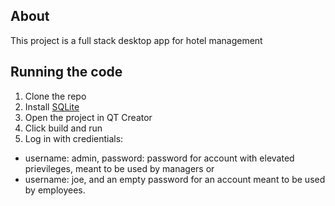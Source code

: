 ## About

This project is a full stack desktop app for hotel management

## Running the code

1. Clone the repo
2. Install [SQLite](https://www.sqlite.org/)
3. Open the project in QT Creator
4. Click build and run
5. Log in with credientials:

- username: admin, password: password for account with elevated prievileges, meant to be used by managers or
- username: joe, and an empty password for an account meant to be used by employees.
